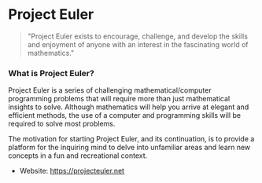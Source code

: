 # Project Euler

> "Project Euler exists to encourage, challenge, and develop the skills and enjoyment of anyone with an interest in the fascinating world of mathematics."

### What is Project Euler?

Project Euler is a series of challenging mathematical/computer programming problems that will require more than just mathematical insights to solve. Although mathematics will help you arrive at elegant and efficient methods, the use of a computer and programming skills will be required to solve most problems.

The motivation for starting Project Euler, and its continuation, is to provide a platform for the inquiring mind to delve into unfamiliar areas and learn new concepts in a fun and recreational context.

- Website: https://projecteuler.net